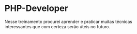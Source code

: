 # PHP-Developer
Nesse treinamento procurei aprender e praticar muitas técnicas interessantes que com certeza serão úteis no futuro.
